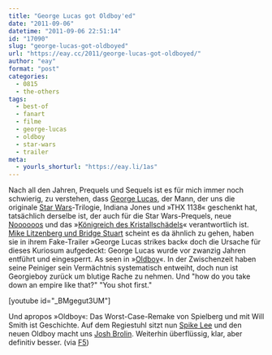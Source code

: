 ```yaml
---
title: "George Lucas got Oldboy'ed"
date: "2011-09-06"
datetime: "2011-09-06 22:51:14"
id: "17090"
slug: "george-lucas-got-oldboyed"
url: "https://eay.cc/2011/george-lucas-got-oldboyed/"
author: "eay"
format: "post"
categories:
  - 0815
  - the-others
tags:
  - best-of
  - fanart
  - filme
  - george-lucas
  - oldboy
  - star-wars
  - trailer
meta:
  - yourls_shorturl: "https://eay.li/1as"
---
```


Nach all den Jahren, Prequels und Sequels ist es für mich immer noch schwierig, zu verstehen, dass [George Lucas](//eay.cc/tag/george-lucas/), der Mann, der uns die originale [Star Wars](//eay.cc/tag/star-wars/)\-Trilogie, Indiana Jones und »THX 1138« geschenkt hat, tatsächlich derselbe ist, der auch für die Star Wars-Prequels, neue [Noooooos](http://www.crackajack.de/2011/08/31/my-united-states-of-star-wars-bluray-noooooofuckingway/) und das »[Königreich des Kristallschädels](//eay.cc/2008/shooting-guys-in-the-dick-is-not-cool/)« verantwortlich ist. [Mike Litzenberg und Bridge Stuart](http://www.slickgigolo.com/) scheint es da ähnlich zu gehen, haben sie in ihrem Fake-Trailer »George Lucas strikes back« doch die Ursache für dieses Kuriosum aufgedeckt: George Lucas wurde vor zwanzig Jahren entführt und eingesperrt. As seen in »[Oldboy](http://de.wikipedia.org/wiki/Oldboy)«. In der Zwischenzeit haben seine Peiniger sein Vermächtnis systematisch entweiht, doch nun ist Georgieboy zurück um blutige Rache zu nehmen. Und "how do you take down an empire like that?" "You shot first."

\[youtube id="\_BMgegut3UM"\]

Und apropos »Oldboy«: Das Worst-Case-Remake von Spielberg und mit Will Smith ist Geschichte. Auf dem Regiestuhl sitzt nun [Spike Lee](http://www.imdb.com/name/nm0000490/) und den neuen Oldboy macht uns [Josh Brolin](http://www.imdb.com/name/nm0000982/). Weiterhin überflüssig, klar, aber definitiv besser. (via [F5](http://www.fuenf-filmfreunde.de/2011/08/30/josh-brolin-fur-oldboy-remake/))
